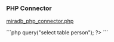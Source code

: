 
### PHP Connector
[miradb_php_connector.php](https://git.io/fpvi3 ".php")

´´´php
    <?php
        include 'miradb_php_connector.php';
            $db = new MiraDB("root","","http://localhost:8123/query","test");
                echo  $db->query("select table person");
    ?>
´´´
